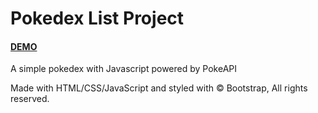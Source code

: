 # Pokedex List Project

#### [DEMO](https://f3-pokedex.netlify.app/)

A simple pokedex with Javascript powered by PokeAPI

Made with HTML/CSS/JavaScript and styled with © Bootstrap, All rights reserved.
